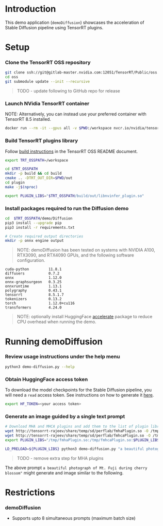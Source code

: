 # Introduction

This demo application (`demoDiffusion`) showcases the acceleration of Stable Diffusion pipeline using TensorRT plugins.

# Setup

### Clone the TensorRT OSS repository

```bash
git clone ssh://git@gitlab-master.nvidia.com:12051/TensorRT/Public/oss.git -b dev/demodiffusion --single-branch
cd oss
git submodule update --init --recursive
```

> TODO - update following to GitHub repo for release

### Launch NVidia TensorRT container

NOTE: Alternatively, you can instead use your preferred container with TensorRT 8.5 installed.

```bash
docker run --rm -it --gpus all -v $PWD:/workspace nvcr.io/nvidia/tensorrt:22.10-py3 /bin/bash
```

### Build TensorRT plugins library

Follow [build instructions](https://github.com/NVIDIA/TensorRT/blob/main/README.md#building-tensorrt-oss) in the TensorRT OSS README document.

```bash
export TRT_OSSPATH=/workspace

cd $TRT_OSSPATH
mkdir -p build && cd build
cmake .. -DTRT_OUT_DIR=$PWD/out
cd plugin
make -j$(nproc)

export PLUGIN_LIBS="$TRT_OSSPATH/build/out/libnvinfer_plugin.so"
```

### Install packages required to run the Diffusion demo

```bash
cd  $TRT_OSSPATH/demo/Diffusion
pip3 install --upgrade pip
pip3 install -r requirements.txt

# Create required output directories
mkdir -p onnx engine output
```

> NOTE: demoDiffusion has been tested on systems with NVIDIA A100, RTX3090, and RTX4090 GPUs, and the following software configuration.
```
cuda-python         11.8.1
diffusers           0.7.2
onnx                1.12.0
onnx-graphsurgeon   0.3.25
onnxruntime         1.13.1
polygraphy          0.43.1
tensorrt            8.5.1.7
tokenizers          0.13.2
torch               1.12.0+cu116
transformers        4.24.0
```

> NOTE: optionally install HuggingFace [accelerate](https://pypi.org/project/accelerate/) package to reduce CPU overhead when running the demo.

# Running demoDiffusion

### Review usage instructions under the help menu

```bash
python3 demo-diffusion.py --help
```

### Obtain HuggingFace access token

To download the model checkpoints for the Stable Diffusion pipeline, you will need a `read` access token. See instructions on how to generate it [here](https://huggingface.co/docs/hub/security-tokens).

```bash
export HF_TOKEN=<your access token>
```

### Generate an image guided by a single text prompt

```bash
# Download MHA and MHCA plugins and add them to the list of plugin libraries to be preloaded
wget http://tensorrt-rajeev/share/temp/sd/perflab/fmhaPlugin.so -O /tmp/fmhaPlugin.so
wget http://tensorrt-rajeev/share/temp/sd/perflab/fmhcaPlugin.so -O /tmp/fmhcaPlugin.so
export PLUGIN_LIBS="/tmp/fmhaPlugin.so:/tmp/fmhcaPlugin.so:$PLUGIN_LIBS"

LD_PRELOAD=${PLUGIN_LIBS} python3 demo-diffusion.py "a beautiful photograph of Mt. Fuji during cherry blossom" --hf-token=$HF_TOKEN -v
```

> TODO - remove extra step for MHA plugins

The above prompt `a beautiful photograph of Mt. Fuji during cherry blossom"` might generate and image similar to the following.

# Restrictions

### demoDiffusion
- Supports upto 8 simultaneous prompts (maximum batch size)
